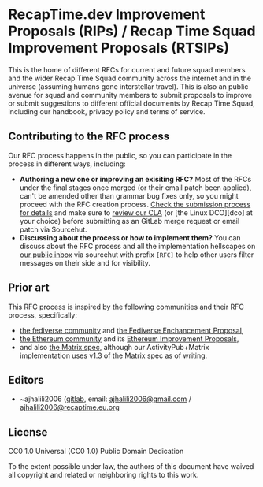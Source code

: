 # RecapTime.dev Improvement Proposals (RIPs) / Recap Time Squad Improvement Proposals (RTSIPs)

This is the home of different RFCs for current and future squad members and the wider Recap Time Squad community
across the internet and in the universe (assuming humans gone interstellar travel). This is also an public avenue
for squad and community members to submit proposals to improve or submit suggestions to different official documents
by Recap Time Squad, including our handbook, privacy policy and terms of service.

## Contributing to the RFC process

Our RFC process happens in the public, so you can participate in the process in different ways, including:

* **Authoring a new one or improving an exisiting RFC?** Most of the RFCs under the final stages once merged (or their email
patch been applied), can't be amended other than grammar bug fixes only, so you might proceed with the RFC creation process.
[Check the submission process for details](SUBMISSION.md) and make sure to [review our CLA][RTSIP-8c08] (or [the Linux DCO][dco]
at your choice) before submitting as an GitLab merge request or email patch via Sourcehut.
* **Discussing about the process or how to implement them?** You can discuss about the RFC process and all the implementation
hellscapes on [our public inbox](https://go.rtapp.tk/lists/public-inbox) via sourcehut with prefix `[RFC]` to help other users
filter messages on their side and for visibility.

[RTSIP-8c08]: https://go.rtapp.tk/rtsips/RTSIP-8c08

## Prior art

This RFC process is inspired by the following communities and their RFC process, specifically:

* [the fediverse community](https://activitypub.rocks) and [the Fediverse Enchancement Proposal](https://codeberg.org/fediverse/fep),
* [the Ethereum community](https://ethereum.org) and its [Ethereum Improvement Proposals](https://eips.ethereum.org/),
* and also [the Matrix spec](https://spec.matrix.org/latest/), although our ActivityPub+Matrix implementation uses v1.3 of the Matrix
spec as of writing.

## Editors

* ~ajhalili2006 ([gitlab](https://mau.dev/ajhalili2006), email: <ajhalili2006@gmail.com> / <ajhalili2006@recaptime.eu.org>

## License

CC0 1.0 Universal (CC0 1.0) Public Domain Dedication

To the extent possible under law, the authors of this document have waived all copyright and related or neighboring rights to this work.
